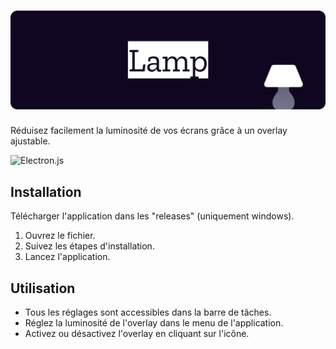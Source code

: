 <h1 align="center">
  <img src="https://raw.githubusercontent.com/itshyko/lamp/main/banner.png" alt="Lamp" width="800">
</h1>


Réduisez facilement la luminosité de vos écrans grâce à un overlay ajustable.

![Electron.js](https://img.shields.io/badge/Electron-191970?style=for-the-badge&logo=Electron&logoColor=white)

## Installation

Télécharger l'application dans les "releases" (uniquement windows).

1. Ouvrez le fichier.
2. Suivez les étapes d'installation.
3. Lancez l'application.

## Utilisation

- Tous les réglages sont accessibles dans la barre de tâches.
- Réglez la luminosité de l'overlay dans le menu de l'application.
- Activez ou désactivez l'overlay en cliquant sur l'icône.
